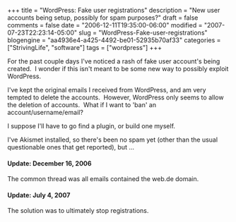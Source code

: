 +++
title = "WordPress: Fake user registrations"
description = "New user accounts being setup, possibly for spam purposes?"
draft = false
comments = false
date = "2006-12-11T19:35:00-06:00"
modified = "2007-07-23T22:23:14-05:00"
slug = "WordPress-Fake-user-registrations"
blogengine = "aa4936e4-a425-4492-be01-52935b70af33"
categories = ["StrivingLife", "software"]
tags = ["wordpress"]
+++

<p>
For the past couple days I&#39;ve noticed a rash of fake user account&#39;s being created.&nbsp; I wonder if this isn&#39;t meant to be some new way to possibly exploit WordPress.
</p>
<p>
I&#39;ve kept the original emails I received from WordPress, and am very tempted to delete the accounts.&nbsp; However, WordPress only seems to allow the deletion of accounts.&nbsp; What if I want to &#39;ban&#39; an account/username/email?
</p>
<p>
I suppose I&#39;ll have to go find a plugin, or build one myself.
</p>
<p>
I&#39;ve Akismet installed, so there&#39;s been no spam yet (other than the usual questionable ones that get reported), but ...
</p>
<h4>Update: December 16, 2006<br />
</h4>
<p>
The common thread was all emails contained the web.de domain.
</p>
<h4>Update: July 4, 2007</h4>
<p>
The solution was to ultimately stop registrations.&nbsp;
</p>

